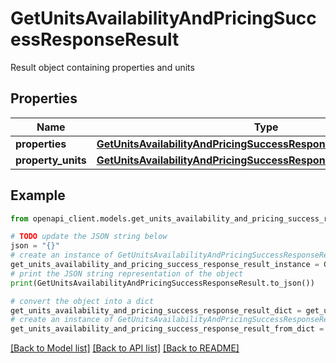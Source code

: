 # GetUnitsAvailabilityAndPricingSuccessResponseResult

Result object containing properties and units

## Properties

Name | Type | Description | Notes
------------ | ------------- | ------------- | -------------
**properties** | [**GetUnitsAvailabilityAndPricingSuccessResponseResultProperties**](GetUnitsAvailabilityAndPricingSuccessResponseResultProperties.md) |  | 
**property_units** | [**GetUnitsAvailabilityAndPricingSuccessResponseResultPropertyUnits**](GetUnitsAvailabilityAndPricingSuccessResponseResultPropertyUnits.md) |  | 

## Example

```python
from openapi_client.models.get_units_availability_and_pricing_success_response_result import GetUnitsAvailabilityAndPricingSuccessResponseResult

# TODO update the JSON string below
json = "{}"
# create an instance of GetUnitsAvailabilityAndPricingSuccessResponseResult from a JSON string
get_units_availability_and_pricing_success_response_result_instance = GetUnitsAvailabilityAndPricingSuccessResponseResult.from_json(json)
# print the JSON string representation of the object
print(GetUnitsAvailabilityAndPricingSuccessResponseResult.to_json())

# convert the object into a dict
get_units_availability_and_pricing_success_response_result_dict = get_units_availability_and_pricing_success_response_result_instance.to_dict()
# create an instance of GetUnitsAvailabilityAndPricingSuccessResponseResult from a dict
get_units_availability_and_pricing_success_response_result_from_dict = GetUnitsAvailabilityAndPricingSuccessResponseResult.from_dict(get_units_availability_and_pricing_success_response_result_dict)
```
[[Back to Model list]](../README.md#documentation-for-models) [[Back to API list]](../README.md#documentation-for-api-endpoints) [[Back to README]](../README.md)


